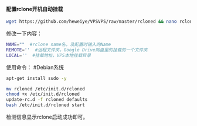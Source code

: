 #### 配置rclone开机自动挂载
``` bash
wget https://github.com/heweiye/VPSVPS/raw/master/rcloned && nano rcloned
```
修改一下内容：
``` bash
NAME=""  #rclone name名，及配置时输入的Name
REMOTE=''  #远程文件夹，Google Drive网盘里的挂载的一个文件夹
LOCAL=''  #挂载地址，VPS本地挂载目录
```
使用命令：
#Debian系统
``` bash
apt-get install sudo -y
```
``` bash
mv rcloned /etc/init.d/rcloned
chmod +x /etc/init.d/rcloned
update-rc.d -f rcloned defaults
bash /etc/init.d/rcloned start
```
检测信息显示rclone启动成功即可。
